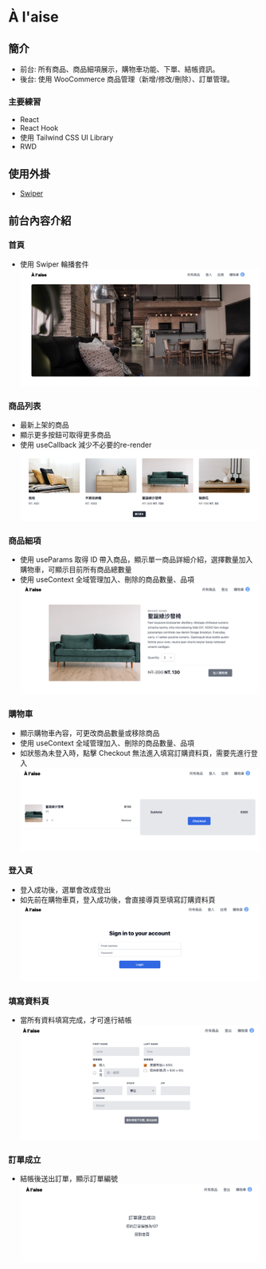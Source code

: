# À l'aise
## 簡介
+ 前台: 所有商品、商品細項展示，購物車功能、下單、結帳資訊。
+ 後台: 使用 WooCommerce 商品管理（新增/修改/刪除）、訂單管理。

### 主要練習
+ React
+ React Hook 
+ 使用 Tailwind CSS UI Library
+ RWD

## 使用外掛
+ [Swiper](https://swiperjs.com/)
## 前台內容介紹
### 首頁
- 使用 Swiper 輪播套件
![](https://github.com/linyuhsuan1/react-web/blob/master/src/picture/pic-1.png)

### 商品列表
- 最新上架的商品
- 顯示更多按鈕可取得更多商品
- 使用 useCallback 減少不必要的re-render
![](https://github.com/linyuhsuan1/react-web/blob/master/src/picture/pic-2.png)

### 商品細項
- 使用 useParams 取得 ID 帶入商品，顯示單一商品詳細介紹，選擇數量加入購物車，可顯示目前所有商品總數量
- 使用 useContext 全域管理加入、刪除的商品數量、品項
![](https://github.com/linyuhsuan1/react-web/blob/master/src/picture/pic-3.png)

### 購物車
- 顯示購物車內容，可更改商品數量或移除商品
- 使用 useContext 全域管理加入、刪除的商品數量、品項
- 如狀態為未登入時，點擊 Checkout 無法進入填寫訂購資料頁，需要先進行登入
![](https://github.com/linyuhsuan1/react-web/blob/master/src/picture/pic-4.png)


### 登入頁
- 登入成功後，選單會改成登出
- 如先前在購物車頁，登入成功後，會直接導頁至填寫訂購資料頁
![](https://github.com/linyuhsuan1/react-web/blob/master/src/picture/pic-5.png)

### 填寫資料頁
- 當所有資料填寫完成，才可進行結帳
![](https://github.com/linyuhsuan1/react-web/blob/master/src/picture/pic-6.png)
### 訂單成立
- 結帳後送出訂單，顯示訂單編號
![](https://github.com/linyuhsuan1/react-web/blob/master/src/picture/pic-7.png)


